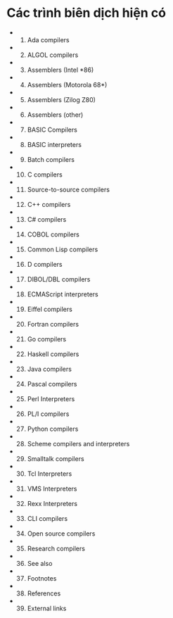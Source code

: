 Các trình biên dịch hiện có
===========================

  - 1. Ada compilers

  - 2. ALGOL compilers

  - 3. Assemblers (Intel *86)

  - 4. Assemblers (Motorola 68*)

  - 5. Assemblers (Zilog Z80)

  - 6. Assemblers (other)

  - 7. BASIC Compilers

  - 8. BASIC interpreters

  - 9. Batch compilers

  - 10. C compilers

  - 11. Source-to-source compilers

  - 12. C++ compilers

  - 13. C# compilers

  - 14. COBOL compilers

  - 15. Common Lisp compilers

  - 16. D compilers

  - 17. DIBOL/DBL compilers

  - 18. ECMAScript interpreters

  - 19. Eiffel compilers

  - 20. Fortran compilers

  - 21. Go compilers

  - 22. Haskell compilers

  - 23. Java compilers

  - 24. Pascal compilers

  - 25. Perl Interpreters

  - 26. PL/I compilers

  - 27. Python compilers

  - 28. Scheme compilers and interpreters

  - 29. Smalltalk compilers

  - 30. Tcl Interpreters

  - 31. VMS Interpreters

  - 32. Rexx Interpreters

  - 33. CLI compilers

  - 34. Open source compilers

  - 35. Research compilers

  - 36. See also

  - 37. Footnotes

  - 38. References

  - 39. External links